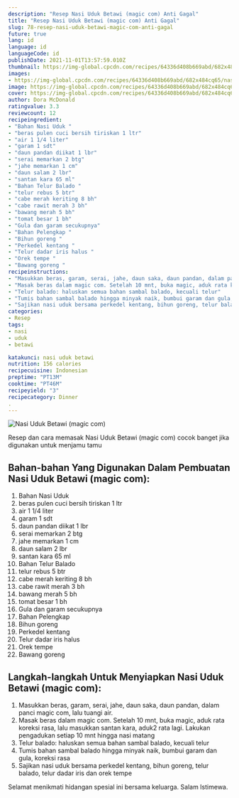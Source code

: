 ```yaml
---
description: "Resep Nasi Uduk Betawi (magic com) Anti Gagal"
title: "Resep Nasi Uduk Betawi (magic com) Anti Gagal"
slug: 78-resep-nasi-uduk-betawi-magic-com-anti-gagal
future: true
lang: id
language: id
languageCode: id
publishDate: 2021-11-01T13:57:59.010Z 
thumbnail: https://img-global.cpcdn.com/recipes/64336d408b669abd/682x484cq65/nasi-uduk-betawi-magic-com-foto-resep-utama.png
images:
- https://img-global.cpcdn.com/recipes/64336d408b669abd/682x484cq65/nasi-uduk-betawi-magic-com-foto-resep-utama.png
image: https://img-global.cpcdn.com/recipes/64336d408b669abd/682x484cq65/nasi-uduk-betawi-magic-com-foto-resep-utama.png
cover: https://img-global.cpcdn.com/recipes/64336d408b669abd/682x484cq65/nasi-uduk-betawi-magic-com-foto-resep-utama.png
author: Dora McDonald
ratingvalue: 3.3
reviewcount: 12
recipeingredient:
- "Bahan Nasi Uduk "
- "beras pulen cuci bersih tiriskan 1 ltr"
- "air 1 1/4 liter"
- "garam 1 sdt"
- "daun pandan diikat 1 lbr"
- "serai memarkan 2 btg"
- "jahe memarkan 1 cm"
- "daun salam 2 lbr"
- "santan kara 65 ml"
- "Bahan Telur Balado "
- "telur rebus 5 btr"
- "cabe merah keriting 8 bh"
- "cabe rawit merah 3 bh"
- "bawang merah 5 bh"
- "tomat besar 1 bh"
- "Gula dan garam secukupnya"
- "Bahan Pelengkap "
- "Bihun goreng "
- "Perkedel kentang "
- "Telur dadar iris halus "
- "Orek tempe "
- "Bawang goreng "
recipeinstructions:
- "Masukkan beras, garam, serai, jahe, daun saka, daun pandan, dalam panci magic com, lalu tuangi air."
- "Masak beras dalam magic com. Setelah 10 mnt, buka magic, aduk rata koreksi rasa, lalu masukkan santan kara, aduk2 rata lagi. Lakukan pengadukan setiap 10 mnt hingga nasi matang"
- "Telur balado: haluskan semua bahan sambal balado, kecuali telur"
- "Tumis bahan sambal balado hingga minyak naik, bumbui garam dan gula, koreksi rasa"
- "Sajikan nasi uduk bersama perkedel kentang, bihun goreng, telur balado, telur dadar iris dan orek tempe"
categories:
- Resep
tags:
- nasi
- uduk
- betawi

katakunci: nasi uduk betawi 
nutrition: 156 calories
recipecuisine: Indonesian
preptime: "PT13M"
cooktime: "PT46M"
recipeyield: "3"
recipecategory: Dinner
. 
---
```



![Nasi Uduk Betawi (magic com)](https://img-global.cpcdn.com/recipes/64336d408b669abd/682x484cq65/nasi-uduk-betawi-magic-com-foto-resep-utama.png)

Resep dan cara memasak  Nasi Uduk Betawi (magic com) cocok banget jika digunakan untuk menjamu tamu

<!--inarticleads1-->

## Bahan-bahan Yang Digunakan Dalam Pembuatan Nasi Uduk Betawi (magic com):

1. Bahan Nasi Uduk 
1. beras pulen cuci bersih tiriskan 1 ltr
1. air 1 1/4 liter
1. garam 1 sdt
1. daun pandan diikat 1 lbr
1. serai memarkan 2 btg
1. jahe memarkan 1 cm
1. daun salam 2 lbr
1. santan kara 65 ml
1. Bahan Telur Balado 
1. telur rebus 5 btr
1. cabe merah keriting 8 bh
1. cabe rawit merah 3 bh
1. bawang merah 5 bh
1. tomat besar 1 bh
1. Gula dan garam secukupnya
1. Bahan Pelengkap 
1. Bihun goreng 
1. Perkedel kentang 
1. Telur dadar iris halus 
1. Orek tempe 
1. Bawang goreng 



<!--inarticleads2-->

## Langkah-langkah Untuk Menyiapkan Nasi Uduk Betawi (magic com):

1. Masukkan beras, garam, serai, jahe, daun saka, daun pandan, dalam panci magic com, lalu tuangi air.
1. Masak beras dalam magic com. Setelah 10 mnt, buka magic, aduk rata koreksi rasa, lalu masukkan santan kara, aduk2 rata lagi. Lakukan pengadukan setiap 10 mnt hingga nasi matang
1. Telur balado: haluskan semua bahan sambal balado, kecuali telur
1. Tumis bahan sambal balado hingga minyak naik, bumbui garam dan gula, koreksi rasa
1. Sajikan nasi uduk bersama perkedel kentang, bihun goreng, telur balado, telur dadar iris dan orek tempe




Selamat menikmati hidangan spesial ini bersama keluarga. Salam Istimewa.
